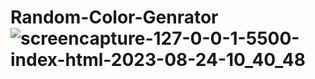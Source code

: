 # Random-Color-Genrator![screencapture-127-0-0-1-5500-index-html-2023-08-24-10_40_48](https://github.com/Rahil220/Random-Color-Genrator/assets/128123047/751f1553-afd4-4629-8e5f-8988c38ab903)
